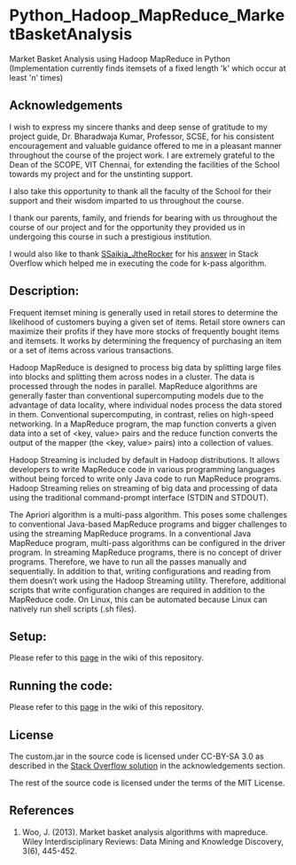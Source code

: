 # Python_Hadoop_MapReduce_MarketBasketAnalysis
Market Basket Analysis using Hadoop MapReduce in Python (Implementation currently finds itemsets of a fixed length 'k' which occur at least 'n' times)

## Acknowledgements
I wish to express my sincere thanks and deep sense of gratitude to my project guide, Dr. Bharadwaja Kumar, Professor, SCSE, for his consistent encouragement and valuable guidance offered to me in a pleasant manner throughout the course of the project work. I are extremely grateful to the Dean of the SCOPE, VIT Chennai, for extending the facilities of the School towards my project and for the unstinting support. 

I also take this opportunity to thank all the faculty of the School for their support and their wisdom imparted to us throughout the course. 

I thank our parents, family, and friends for bearing with us throughout the course of our project and for the opportunity they provided us in undergoing this course in such a prestigious institution. 

I would also like to thank [SSaikia_JtheRocker](https://stackoverflow.com/users/633970/ssaikia_jtherocker) for his [answer](https://stackoverflow.com/a/18562328)
 in Stack Overflow which helped me in executing the code for k-pass algorithm.

## Description:
Frequent itemset mining is generally used in retail stores to determine the likelihood of customers buying a given set of items. Retail store owners can maximize their profits if they have more stocks of frequently bought items and itemsets. It works by determining the frequency of purchasing an item or a set of items across various transactions.

Hadoop MapReduce is designed to process big data by splitting large files into blocks and splitting them across nodes in a cluster. The data is processed through the nodes in parallel. MapReduce algorithms are generally faster than conventional supercomputing models due to the advantage of data locality, where individual nodes process the data stored in them. Conventional supercomputing, in contrast, relies on high-speed networking. In a MapReduce program, the map function converts a given data into a set of <key, value> pairs and the reduce function converts the output of the mapper (the <key, value> pairs) into a collection of values.

Hadoop Streaming is included by default in Hadoop distributions. It allows developers to write MapReduce code in various programming languages without being forced to write only Java code to run MapReduce programs. Hadoop Streaming relies on streaming of big data and processing of data using the traditional command-prompt interface (STDIN and STDOUT).

The Apriori algorithm is a multi-pass algorithm. This poses some challenges to conventional Java-based MapReduce programs and bigger challenges to using the streaming MapReduce programs. In a conventional Java MapReduce program, multi-pass algorithms can be configured in the driver program. In streaming MapReduce programs, there is no concept of driver programs. Therefore, we have to run all the passes manually and sequentially. In addition to that, writing configurations and reading from them doesn’t work using the Hadoop Streaming utility. Therefore, additional scripts that write configuration changes are required in addition to the MapReduce code. On Linux, this can be automated because Linux can natively run shell scripts (.sh files). 


## Setup:
Please refer to this [page](https://github.com/BurraAbhishek/Python_Hadoop_MapReduce_MarketBasketAnalysis/wiki/Hadoop-Development-Onboarding-(Linux,-Single-Cluster)) in the wiki of this repository.

## Running the code:
Please refer to this [page](https://github.com/BurraAbhishek/Python_Hadoop_MapReduce_MarketBasketAnalysis/wiki/Experiments:-Running-the-MapReduce-code-(Linux)) in the wiki of this repository.

## License
The custom.jar in the source code is licensed under CC-BY-SA 3.0 as described in the [Stack Overflow solution](https://stackoverflow.com/a/18562328) in the acknowledgements section.

The rest of the source code is licensed under the terms of the MIT License.

## References
1. Woo, J. (2013). Market basket analysis algorithms with mapreduce. Wiley Interdisciplinary Reviews: Data Mining and Knowledge Discovery, 3(6), 445-452.
